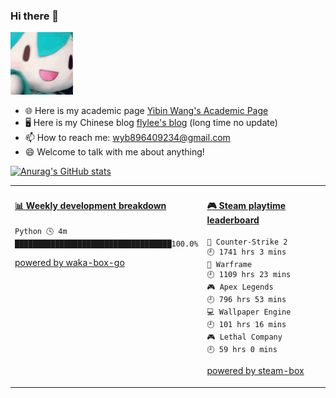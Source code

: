 ### Hi there 👋

<img src="https://github.com/flyleeee/flyleeee/blob/main/fufu.gif" width="100">

<!--
**flyleeee/flyleeee** is a ✨ _special_ ✨ repository because its `README.md` (this file) appears on your GitHub profile.

Here are some ideas to get you started:

- 🔭 I’m currently working on ...
- 🌱 I’m currently learning ...
- 👯 I’m looking to collaborate on ...
- 🤔 I’m looking for help with ...
- 💬 Ask me about ...
- 📫 How to reach me: ...
- 😄 Pronouns: ...
- ⚡ Fun fact: ...
-->

- 🌐 Here is my academic page [Yibin Wang's Academic Page](https://yibinwang.netlify.app)
- 🖥️ Here is my Chinese blog [flylee's blog](https://flyleeee.github.io) (long time no update)
- 📫 How to reach me: wyb896409234@gmail.com
- 😄 Welcome to talk with me about anything!
  

[![Anurag's GitHub stats](https://github-readme-stats.vercel.app/api?username=flyleeee)](https://github.com/anuraghazra/github-readme-stats)


<table>
<tr>
<td valign="top" width="50%">

<!-- waka-box start -->
#### <a href="https://gist.github.com/5c340c3a87388e7b55bec548ef178791" target="_blank">📊 Weekly development breakdown</a>
```text
Python 🕓 4m ███████████████████████████████████100.0%
```
<!-- Powered by https://github.com/YouEclipse/waka-box-go . -->
<!-- waka-box end -->

[powered by waka-box-go](https://github.com/YouEclipse/waka-box-go)

</td>
<td valign="top" width="50%">

<!-- steam-box start -->
#### <a href="https://gist.github.com/52fa38c7532d2567e9c9d327156a8061" target="_blank">🎮 Steam playtime leaderboard</a>
```text
🔫 Counter-Strike 2                 🕘 1741 hrs 3 mins
🐹 Warframe                         🕘 1109 hrs 23 mins
🎮 Apex Legends                     🕘 796 hrs 53 mins
💻 Wallpaper Engine                 🕘 101 hrs 16 mins
🎮 Lethal Company                   🕘 59 hrs 0 mins
```
<!-- Powered by https://github.com/YouEclipse/steam-box . -->
<!-- steam-box end -->

[powered by steam-box](https://github.com/YouEclipse/steam-box)

</td>
</tr>
</table>

